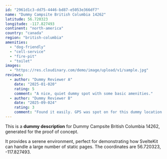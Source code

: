 ```yaml
---
id: "2961d1c3-dd75-4446-bd87-e5053e366df7"
name: "Dummy Campsite British Columbia 14262"
latitude: 56.720323
longitude: -117.827493
continent: "north-america"
country: "canada"
region: "british-columbia"
amenities:
  - "dog-friendly"
  - "cell-service"
  - "fire-pit"
  - "toilet"
images:
  - "https://res.cloudinary.com/demo/image/upload/v1/sample.jpg"
reviews:
  - author: "Dummy Reviewer A"
    date: "2025-01-020"
    rating: 5
    comment: "A nice, quiet dummy spot with some basic amenities."
  - author: "Dummy Reviewer B"
    date: "2025-09-024"
    rating: 3
    comment: "Found it easily. GPS was spot on for this dummy location."
---
```


This is a **dummy description** for Dummy Campsite British Columbia 14262, generated for the proof of concept.

It provides a serene environment, perfect for demonstrating how SvelteKit can handle a large number of static pages. The coordinates are 56.720323, -117.827493.
